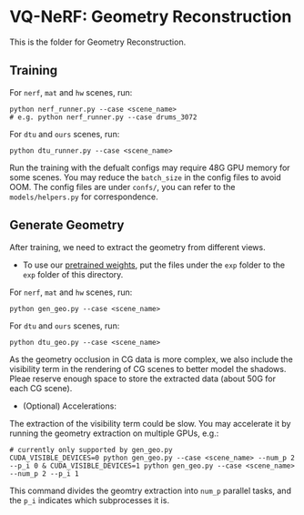 # VQ-NeRF: Geometry Reconstruction

This is the folder for Geometry Reconstruction.


## Training

For `nerf`, `mat` and `hw` scenes, run:

```shell
python nerf_runner.py --case <scene_name>
# e.g. python nerf_runner.py --case drums_3072
```

For `dtu` and `ours` scenes, run:

```shell
python dtu_runner.py --case <scene_name>
```

Run the training with the defualt configs may require 48G GPU memory for some scenes. You may reduce the `batch_size` in the config files to avoid OOM. The config files are under `confs/`, you can refer to the `models/helpers.py` for correspondence.


## Generate Geometry

After training, we need to extract the geometry from different views.

- To use our [pretrained weights](https://drive.google.com/drive/folders/1L-7B0KW7Jyv0gxJzBuTC9_KD5aBhM7Yx?usp=sharing), put the files under the `exp` folder to the `exp` folder of this directory.

For `nerf`, `mat` and `hw` scenes, run:

```shell
python gen_geo.py --case <scene_name>
```

For `dtu` and `ours` scenes, run:

```shell
python dtu_geo.py --case <scene_name>
```

As the geometry occlusion in CG data is more complex, we also include the visibility term in the rendering of CG scenes to better model the shadows. Pleae reserve enough space to store the extracted data (about 50G for each CG scene).

- (Optional) Accelerations:

The extraction of the visibility term could be slow. You may accelerate it by running the geometry extraction on multiple GPUs, e.g.:

```shell
# currently only supported by gen_geo.py
CUDA_VISIBLE_DEVICES=0 python gen_geo.py --case <scene_name> --num_p 2 --p_i 0 & CUDA_VISIBLE_DEVICES=1 python gen_geo.py --case <scene_name> --num_p 2 --p_i 1
```
This command divides the geomtry extraction into `num_p` parallel tasks, and the `p_i` indicates which subprocesses it is.

